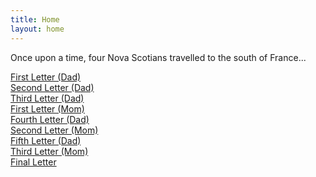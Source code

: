 ```yaml
---
title: Home
layout: home
---
```


Once upon a time, four Nova Scotians travelled to the south of France...

[First Letter (Dad)](https://france.iancrosby.ca/docs/Dad-First.html)  
[Second Letter (Dad)](https://france.iancrosby.ca/docs/Dad-second.html)  
[Third Letter (Dad)](https://france.iancrosby.ca/docs/Dad-third.html)  
[First Letter (Mom)](https://france.iancrosby.ca/docs/Mom-first.html)  
[Fourth Letter (Dad)](https://france.iancrosby.ca/docs/Dad-fourth.html)  
[Second Letter (Mom)](https://france.iancrosby.ca/docs/Mom-second.html)  
[Fifth Letter (Dad)](https://france.iancrosby.ca/docs/Dad-fifth.html)  
[Third Letter (Mom)](https://france.iancrosby.ca/docs/Mom-third.html)  
[Final Letter](https://france.iancrosby.ca/docs/Final.html)

[Just the Docs]: https://just-the-docs.github.io/just-the-docs/
[GitHub Pages]: https://docs.github.com/en/pages
[README]: https://github.com/just-the-docs/just-the-docs-template/blob/main/README.md
[Jekyll]: https://jekyllrb.com
[GitHub Pages / Actions workflow]: https://github.blog/changelog/2022-07-27-github-pages-custom-github-actions-workflows-beta/
[use this template]: https://github.com/just-the-docs/just-the-docs-template/generate
